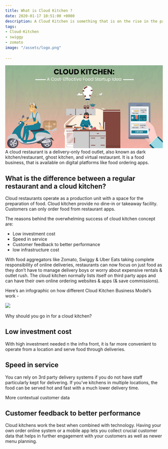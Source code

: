 ```yaml
---
title: What is Cloud Kitchen ?
date: 2020-01-17 10:51:00 +0000
description: A Cloud Kitchen is something that is on the rise in the past couple of years. People are tired of the traffic and the useless time spent on the road and then waiting in queue in the restaurant and then waiting for the food to be cooked. Order food from a cloud kitchen and enjoy at the warmth of your home.
tags:
- Cloud-Kitchen
- swiggy
- zomato
image: "/assets/logo.png"

---
```

![](/assets/ck.jpg)
A cloud restaurant is a delivery-only food outlet, also known as dark kitchen/restaurant, ghost kitchen, and virtual restaurant. It is a food business, that is available on digital platforms like food ordering apps.

## What is the difference between a regular restaurant and a cloud kitchen?

Cloud restaurants operate as a production unit with a space for the preparation of food. Cloud kitchen provide no dine-in or takeaway facility. Customers can only order food from restaurant apps.

The reasons behind the overwhelming success of cloud kitchen concept are:

* Low investment cost
* Speed in service
* Customer feedback to better performance
* low infrastructure cost

With food aggregators like Zomato, Swiggy & Uber Eats taking complete responsibility of online deliveries, restaurants can now focus on just food as they don’t have to manage delivery boys or worry about expensive rentals & outlet rush. The cloud kitchen normally lists itself on third party apps and can have their own online ordering websites & apps (& save commissions).

Here’s an infographic on how different Cloud Kitchen Business Model’s work -

![](/assets/ck1.jpg)

Why should you go in for a cloud kitchen?

## Low investment cost

With high investment needed n the infra front, it is far more convenient to operate from a location and serve food through deliveries.

## Speed in service

You can rely on 3rd party delivery systems if you do not have staff particularly kept for delivering. If you’ve kitchens in multiple locations, the food can be served hot and fast with a much lower delivery time.

More contextual customer data


## Customer feedback to better performance

Cloud kitchens work the best when combined with technology. Having your own order online system or a mobile app lets you collect crucial customer data that helps in further engagement with your customers as well as newer menu planning.

